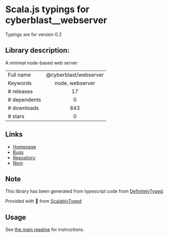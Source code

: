 
# Scala.js typings for cyberblast__webserver

Typings are for version 0.2

## Library description:
A minimal node-based web server

|                    |                 |
| ------------------ | :-------------: |
| Full name          | @cyberblast/webserver |
| Keywords           | node, webserver |
| # releases         | 17 |
| # dependents       | 0 |
| # downloads        | 843 |
| # stars            | 0 |

## Links
- [Homepage](https://github.com/cyberblast/WebServer#readme)
- [Bugs](https://github.com/cyberblast/WebServer/issues)
- [Repository](https://github.com/cyberblast/WebServer)
- [Npm](https://www.npmjs.com/package/%40cyberblast%2Fwebserver)
    


## Note
This library has been generated from typescript code from [DefinitelyTyped](https://definitelytyped.org).

Provided with :purple_heart: from [ScalablyTyped](https://github.com/oyvindberg/ScalablyTyped)

## Usage
See [the main readme](../../readme.md) for instructions.


